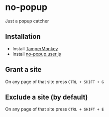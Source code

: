 # no-popup

Just a popup catcher

## Installation

* Install [TamperMonkey](https://tampermonkey.net)
* Install [no-popup.user.js](https://raw.githubusercontent.com/Lcfvs/userscripts/master/no-popup/no-popup.user.js)

## Grant a site

On any page of that site press `CTRL + SHIFT + G`

## Exclude a site (by default)

On any page of that site press `CTRL + SHIFT + E`
